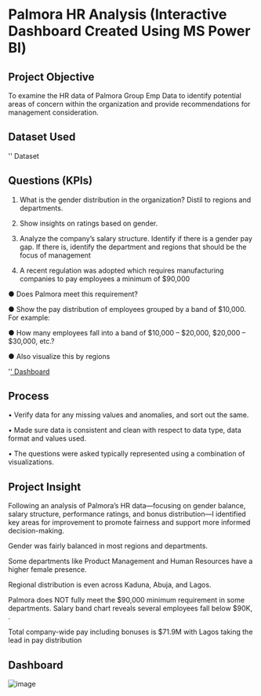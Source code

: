 # Palmora HR Analysis (Interactive Dashboard Created Using MS Power Bl)

## Project Objective
To examine the HR data of Palmora Group Emp Data to identify potential areas of concern within the organization and provide recommendations for management consideration.

## Dataset Used
'<a hre="https://github.com/Marryah007/Palmora-Group-Emp-Analysis/blob/main/PROJECT%20REPORT.pbix">' Dataset <a/>

## Questions (KPIs)
1. What is the gender distribution in the organization? Distil to regions and departments.

2. Show insights on ratings based on gender. 

3. Analyze the company’s salary structure. Identify if there is a gender pay gap. If there is, identify the department and regions that should be the focus of management

4. A recent regulation was adopted which requires manufacturing companies to pay employees a minimum of $90,000 

● Does Palmora meet this requirement? 

● Show the pay distribution of employees grouped by a band of $10,000. For example:

● How many employees fall into a band of $10,000 – $20,000, $20,000 – $30,000, etc.? 

● Also visualize this by regions


'<a href="https://github.com/Marryah007/Palmora-Group-Emp-Analysis/blob/main/Screenshot%202025-07-05%20135739.png">' Dashboard<a/>



## Process

•	Verify data for any missing values and anomalies, and sort out the same.

•	Made sure data is consistent and clean with respect to data type, data format and values used.

•	The questions were asked typically represented using a combination of visualizations.


## Project Insight

Following an analysis of Palmora’s HR data—focusing on gender balance, salary structure, performance ratings, and bonus distribution—I identified key areas for improvement to promote fairness and support more informed decision-making.

Gender was fairly balanced in most regions and departments.

Some departments like Product Management and Human Resources have a higher female presence.

Regional distribution is even across Kaduna, Abuja, and Lagos.

Palmora does NOT fully meet the $90,000 minimum requirement in some departments.
Salary band chart reveals several employees fall below $90K, .
 
Total company-wide pay including bonuses is $71.9M with Lagos taking the lead in pay distribution

## Dashboard
![image](https://github.com/user-attachments/assets/050eb4f1-f56a-4ab7-afd6-3c88a456516e)




